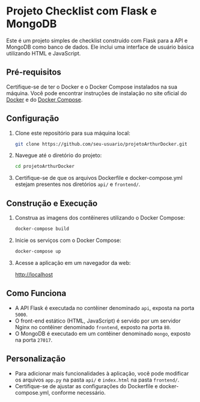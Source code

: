 # Projeto Checklist com Flask e MongoDB

Este é um projeto simples de checklist construído com Flask para a API e MongoDB como banco de dados. Ele inclui uma interface de usuário básica utilizando HTML e JavaScript.

## Pré-requisitos

Certifique-se de ter o Docker e o Docker Compose instalados na sua máquina. Você pode encontrar instruções de instalação no site oficial do [Docker](https://docs.docker.com/get-docker/) e do [Docker Compose](https://docs.docker.com/compose/install/).

## Configuração

1. Clone este repositório para sua máquina local:

    ```bash
    git clone https://github.com/seu-usuario/projetoArthurDocker.git
    ```

2. Navegue até o diretório do projeto:

    ```bash
    cd projetoArthurDocker
    ```

3. Certifique-se de que os arquivos Dockerfile e docker-compose.yml estejam presentes nos diretórios `api/` e `frontend/`.

## Construção e Execução

1. Construa as imagens dos contêineres utilizando o Docker Compose:

    ```bash
    docker-compose build
    ```

2. Inicie os serviços com o Docker Compose:

    ```bash
    docker-compose up
    ```

3. Acesse a aplicação em um navegador da web:

    [http://localhost](http://localhost)

## Como Funciona

- A API Flask é executada no contêiner denominado `api`, exposta na porta `5000`.
- O front-end estático (HTML, JavaScript) é servido por um servidor Nginx no contêiner denominado `frontend`, exposto na porta `80`.
- O MongoDB é executado em um contêiner denominado `mongo`, exposto na porta `27017`.

## Personalização

- Para adicionar mais funcionalidades à aplicação, você pode modificar os arquivos `app.py` na pasta `api/` e `index.html` na pasta `frontend/`.
- Certifique-se de ajustar as configurações do Dockerfile e docker-compose.yml, conforme necessário.

